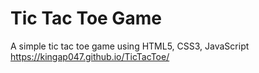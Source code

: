 # Tic Tac Toe Game
A simple tic tac toe game using HTML5, CSS3, JavaScript
  https://kingap047.github.io/TicTacToe/

